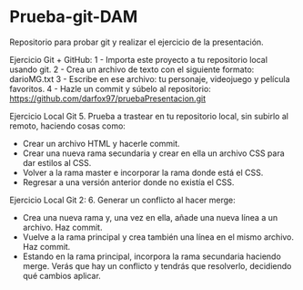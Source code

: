 # Prueba-git-DAM
Repositorio para probar git y realizar el ejercicio de la presentación.

Ejercicio Git + GitHub:
1 - Importa este proyecto a tu repositorio local usando git.
2 - Crea un archivo de texto con el siguiente formato:
	darioMG.txt
3 - Escribe en ese archivo: tu personaje, videojuego y película favoritos.
4 - Hazle un commit y súbelo al repositorio: https://github.com/darfox97/pruebaPresentacion.git


Ejercicio Local Git
5. Prueba a trastear en tu repositorio local, sin subirlo al remoto, haciendo cosas como:

- Crear un archivo HTML y hacerle commit.
- Crear una nueva rama secundaria y crear en ella un archivo CSS para dar estilos al CSS.
- Volver a la rama master e incorporar la rama donde está el CSS.
- Regresar a una versión anterior donde no existía el CSS.
	
	
Ejercicio Local Git 2:
6. Generar un conflicto al hacer merge:

- Crea una nueva rama y, una vez en ella, añade una nueva línea a un archivo. Haz commit.
- Vuelve a la rama principal y crea también una línea en el mismo archivo. Haz commit.
- Estando en la rama principal, incorpora la rama secundaria haciendo merge. Verás que hay un conflicto y tendrás que resolverlo, decidiendo qué cambios aplicar.
